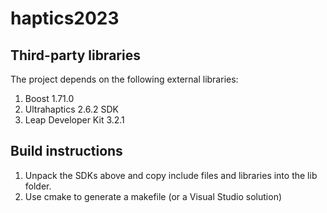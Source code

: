 # haptics2023

## Third-party libraries

The project depends on the following external libraries:
1. Boost 1.71.0
2. Ultrahaptics 2.6.2 SDK
3. Leap Developer Kit 3.2.1 

## Build instructions

1. Unpack the SDKs above and copy include files and libraries into the lib folder.
2. Use cmake to generate a makefile (or a Visual Studio solution)

